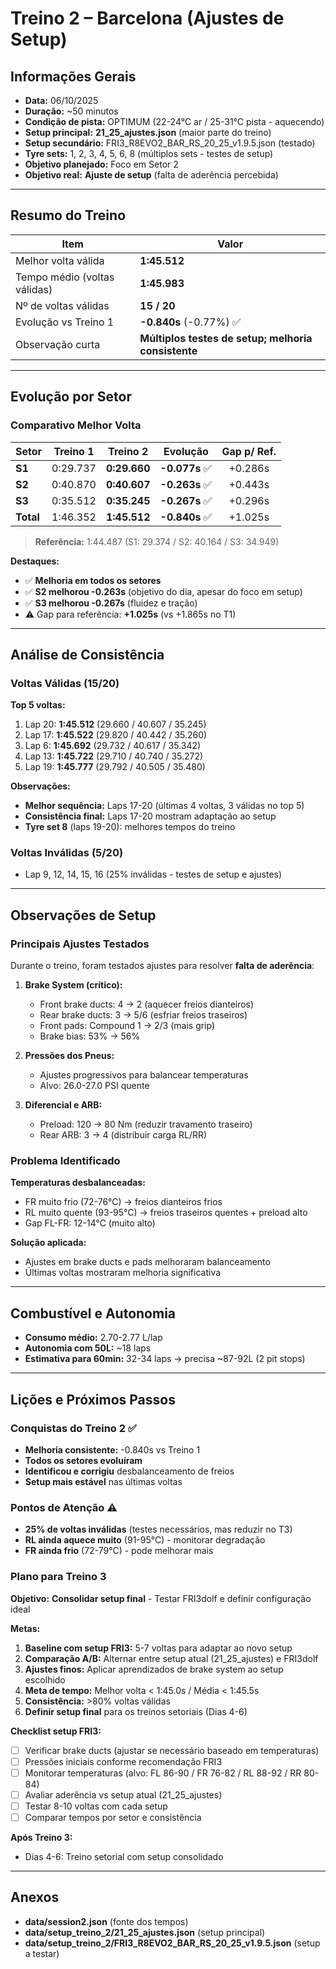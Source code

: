 # Treino 2 – Barcelona (Ajustes de Setup)

## Informações Gerais
- **Data:** 06/10/2025
- **Duração:** ~50 minutos
- **Condição de pista:** OPTIMUM (22-24°C ar / 25-31°C pista - aquecendo)
- **Setup principal:** **21_25_ajustes.json** (maior parte do treino)
- **Setup secundário:** FRI3_R8EVO2_BAR_RS_20_25_v1.9.5.json (testado)
- **Tyre sets:** 1, 2, 3, 4, 5, 6, 8 (múltiplos sets - testes de setup)
- **Objetivo planejado:** Foco em Setor 2
- **Objetivo real:** **Ajuste de setup** (falta de aderência percebida)

---

## Resumo do Treino
| Item | Valor |
|------|------|
| Melhor volta válida | **1:45.512** |
| Tempo médio (voltas válidas) | **1:45.983** |
| Nº de voltas válidas | **15 / 20** |
| Evolução vs Treino 1 | **-0.840s** (-0.77%) ✅ |
| Observação curta | **Múltiplos testes de setup; melhoria consistente** |

---

## Evolução por Setor

### Comparativo Melhor Volta
| Setor | Treino 1 | Treino 2 | Evolução | Gap p/ Ref. |
|------|:--------:|:--------:|:--------:|:-----------:|
| **S1** | 0:29.737 | **0:29.660** | **-0.077s** ✅ | +0.286s |
| **S2** | 0:40.870 | **0:40.607** | **-0.263s** ✅ | +0.443s |
| **S3** | 0:35.512 | **0:35.245** | **-0.267s** ✅ | +0.296s |
| **Total** | 1:46.352 | **1:45.512** | **-0.840s** ✅ | +1.025s |

> **Referência:** 1:44.487 (S1: 29.374 / S2: 40.164 / S3: 34.949)

**Destaques:**
- ✅ **Melhoria em todos os setores**
- ✅ **S2 melhorou -0.263s** (objetivo do dia, apesar do foco em setup)
- ✅ **S3 melhorou -0.267s** (fluidez e tração)
- ⚠️ Gap para referência: **+1.025s** (vs +1.865s no T1)

---

## Análise de Consistência

### Voltas Válidas (15/20)
**Top 5 voltas:**
1. Lap 20: **1:45.512** (29.660 / 40.607 / 35.245)
2. Lap 17: **1:45.522** (29.820 / 40.442 / 35.260)
3. Lap 6: **1:45.692** (29.732 / 40.617 / 35.342)
4. Lap 13: **1:45.722** (29.710 / 40.740 / 35.272)
5. Lap 19: **1:45.777** (29.792 / 40.505 / 35.480)

**Observações:**
- **Melhor sequência:** Laps 17-20 (últimas 4 voltas, 3 válidas no top 5)
- **Consistência final:** Laps 17-20 mostram adaptação ao setup
- **Tyre set 8** (laps 19-20): melhores tempos do treino

### Voltas Inválidas (5/20)
- Lap 9, 12, 14, 15, 16 (25% inválidas - testes de setup e ajustes)

---

## Observações de Setup

### Principais Ajustes Testados
Durante o treino, foram testados ajustes para resolver **falta de aderência**:

1. **Brake System (crítico):**
   - Front brake ducts: 4 → 2 (aquecer freios dianteiros)
   - Rear brake ducts: 3 → 5/6 (esfriar freios traseiros)
   - Front pads: Compound 1 → 2/3 (mais grip)
   - Brake bias: 53% → 56%

2. **Pressões dos Pneus:**
   - Ajustes progressivos para balancear temperaturas
   - Alvo: 26.0-27.0 PSI quente

3. **Diferencial e ARB:**
   - Preload: 120 → 80 Nm (reduzir travamento traseiro)
   - Rear ARB: 3 → 4 (distribuir carga RL/RR)

### Problema Identificado
**Temperaturas desbalanceadas:**
- FR muito frio (72-76°C) → freios dianteiros frios
- RL muito quente (93-95°C) → freios traseiros quentes + preload alto
- Gap FL-FR: 12-14°C (muito alto)

**Solução aplicada:**
- Ajustes em brake ducts e pads melhoraram balanceamento
- Últimas voltas mostraram melhoria significativa

---

## Combustível e Autonomia
- **Consumo médio:** 2.70-2.77 L/lap
- **Autonomia com 50L:** ~18 laps
- **Estimativa para 60min:** 32-34 laps → precisa ~87-92L (2 pit stops)

---

## Lições e Próximos Passos

### Conquistas do Treino 2 ✅
- **Melhoria consistente:** -0.840s vs Treino 1
- **Todos os setores evoluíram**
- **Identificou e corrigiu** desbalanceamento de freios
- **Setup mais estável** nas últimas voltas

### Pontos de Atenção ⚠️
- **25% de voltas inválidas** (testes necessários, mas reduzir no T3)
- **RL ainda aquece muito** (91-95°C) - monitorar degradação
- **FR ainda frio** (72-79°C) - pode melhorar mais

### Plano para Treino 3
**Objetivo:** **Consolidar setup final** - Testar FRI3dolf e definir configuração ideal

**Metas:**
1. **Baseline com setup FRI3:** 5-7 voltas para adaptar ao novo setup
2. **Comparação A/B:** Alternar entre setup atual (21_25_ajustes) e FRI3dolf
3. **Ajustes finos:** Aplicar aprendizados de brake system ao setup escolhido
4. **Meta de tempo:** Melhor volta < 1:45.0s / Média < 1:45.5s
5. **Consistência:** >80% voltas válidas
6. **Definir setup final** para os treinos setoriais (Dias 4-6)

**Checklist setup FRI3:**
- [ ] Verificar brake ducts (ajustar se necessário baseado em temperaturas)
- [ ] Pressões iniciais conforme recomendação FRI3
- [ ] Monitorar temperaturas (alvo: FL 86-90 / FR 76-82 / RL 88-92 / RR 80-84)
- [ ] Avaliar aderência vs setup atual (21_25_ajustes)
- [ ] Testar 8-10 voltas com cada setup
- [ ] Comparar tempos por setor e consistência

**Após Treino 3:**
- Dias 4-6: Treino setorial com setup consolidado

---

## Anexos
- **data/session2.json** (fonte dos tempos)
- **data/setup_treino_2/21_25_ajustes.json** (setup principal)
- **data/setup_treino_2/FRI3_R8EVO2_BAR_RS_20_25_v1.9.5.json** (setup a testar)
